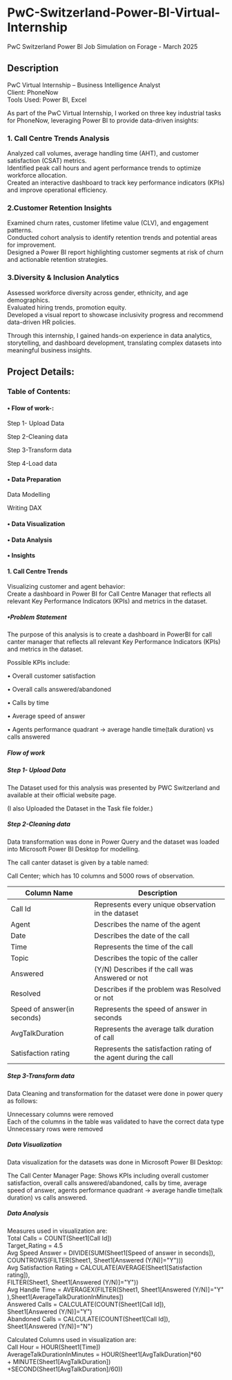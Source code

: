 # PwC-Switzerland-Power-BI-Virtual-Internship
PwC Switzerland Power BI Job Simulation on Forage - March 2025

## Description
PwC Virtual Internship – Business Intelligence Analyst <br>
Client: PhoneNow <br>
Tools Used: Power BI, Excel <br>

As part of the PwC Virtual Internship, I worked on three key industrial tasks for PhoneNow, leveraging Power BI to provide data-driven insights:

### 1. Call Centre Trends Analysis
Analyzed call volumes, average handling time (AHT), and customer satisfaction (CSAT) metrics. <br>
Identified peak call hours and agent performance trends to optimize workforce allocation.<br>
Created an interactive dashboard to track key performance indicators (KPIs) and improve operational efficiency.

### 2.Customer Retention Insights
Examined churn rates, customer lifetime value (CLV), and engagement patterns.<br>
Conducted cohort analysis to identify retention trends and potential areas for improvement.<br>
Designed a Power BI report highlighting customer segments at risk of churn and actionable retention strategies.

### 3.Diversity & Inclusion Analytics
Assessed workforce diversity across gender, ethnicity, and age demographics.<br>
Evaluated hiring trends, promotion equity.<br>
Developed a visual report to showcase inclusivity progress and recommend data-driven HR policies.

Through this internship, I gained hands-on experience in data analytics, storytelling, and dashboard development, translating complex datasets into meaningful business insights.

## Project Details:

### Table of Contents:
#### • Flow of work-:

Step 1- Upload Data

Step 2-Cleaning data

Step 3-Transform data

Step 4-Load data

#### • Data Preparation

Data Modelling

Writing DAX

#### • Data Visualization

#### • Data Analysis

#### • Insights

#### 1. Call Centre Trends
Visualizing customer and agent behavior:<br>
Create a dashboard in Power BI for Call Centre Manager that reflects all relevant Key Performance Indicators (KPIs) and metrics in the dataset.

##### •Problem Statement

The purpose of this analysis is to create a dashboard in PowerBI for call canter manager that reflects all relevant Key Performance Indicators (KPIs) and metrics in the dataset. 

Possible KPIs include:

• Overall customer satisfaction

• Overall calls answered/abandoned

• Calls by time

• Average speed of answer

• Agents performance quadrant -> average handle time(talk duration) vs calls answered

##### Flow of work

##### Step 1- Upload Data

The Dataset used for this analysis was presented by PWC Switzerland and available at their official website page.

(I also Uploaded the Dataset in the Task file folder.)

##### Step 2-Cleaning data

Data transformation was done in Power Query and the dataset was loaded into Microsoft Power BI Desktop for modelling.

The call canter dataset is given by a table named:

Call Center; which has 10 columns and 5000 rows of observation.

| Column Name   | Description   | 
|------------|------------|
| Call Id | Represents every unique observation in the dataset| 
| Agent | Describes the name of the agent | 
| Date | Describes the date of the call |
| Time | Represents the time of the call |
| Topic | Describes the topic of the caller |
| Answered | (Y/N) Describes if the call was Answered or not |
| Resolved | Describes if the problem was Resolved or not |
| Speed of answer(in seconds) | Represents the speed of answer in seconds |
| AvgTalkDuration | Represents the average talk duration of call |
| Satisfaction rating | Represents the satisfaction rating of the agent during the call |

##### Step 3-Transform data

Data Cleaning and transformation for the dataset were done in power query as follows:

Unnecessary columns were removed <br>
Each of the columns in the table was validated to have the correct data type <br>
Unnecessary rows were removed

##### Data Visualization

Data visualization for the datasets was done in Microsoft Power BI Desktop:

The Call Center Manager Page: Shows KPIs including overall customer satisfaction, overall calls answered/abandoned, calls by time, average speed of answer, agents performance quadrant -> average handle time(talk duration) vs calls answered.

##### Data Analysis

Measures used in visualization are:<br>
Total Calls = COUNT(Sheet1[Call Id]) <br>
Target_Rating = 4.5 <br>
Avg Speed Answer = DIVIDE(SUM(Sheet1[Speed of answer in seconds]),<br>
                         COUNTROWS(FILTER(Sheet1, Sheet1[Answered (Y/N)]="Y")))<br>
Avg Satisfaction Rating = CALCULATE(AVERAGE(Sheet1[Satisfaction rating]),<br>
                          FILTER(Sheet1, Sheet1[Answered (Y/N)]="Y"))<br>
Avg Handle Time = AVERAGEX(FILTER(Sheet1, Sheet1[Answered (Y/N)]="Y"<br>
                           ),Sheet1[AverageTalkDurationInMinutes])<br>
Answered Calls = CALCULATE(COUNT(Sheet1[Call Id]), <br>
                  Sheet1[Answered (Y/N)]="Y") <br>
Abandoned Calls = CALCULATE(COUNT(Sheet1[Call Id]),  <br>
                  Sheet1[Answered (Y/N)]="N") <br>

Calculated Columns used in visualization are:<br>
Call Hour = HOUR(Sheet1[Time]) <br>
AverageTalkDurationInMinutes = HOUR(Sheet1[AvgTalkDuration]*60 <br>
                              + MINUTE(Sheet1[AvgTalkDuration]) <br>
                              +SECOND(Sheet1[AvgTalkDuration]/60)) <br>

